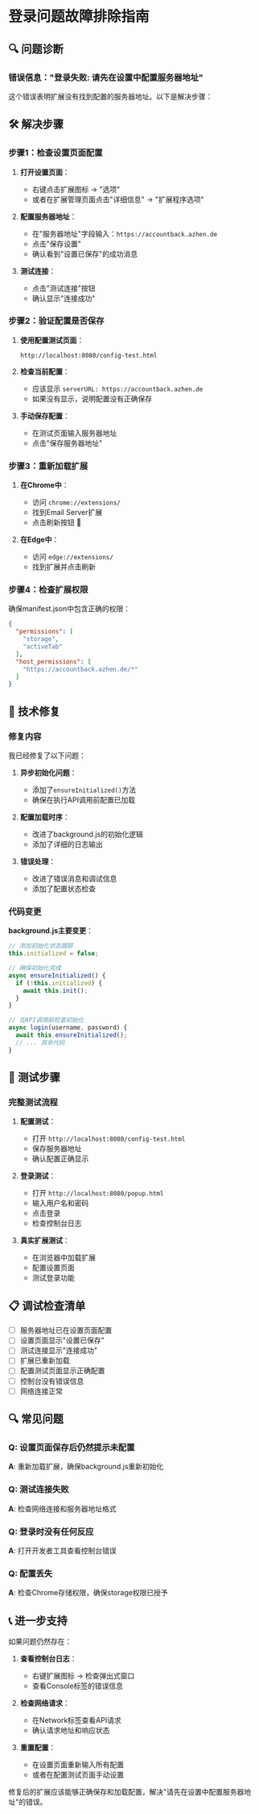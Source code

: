 # 登录问题故障排除指南

## 🔍 问题诊断

### 错误信息："登录失败: 请先在设置中配置服务器地址"

这个错误表明扩展没有找到配置的服务器地址。以下是解决步骤：

## 🛠️ 解决步骤

### 步骤1：检查设置页面配置

1. **打开设置页面**：
   - 右键点击扩展图标 → "选项"
   - 或者在扩展管理页面点击"详细信息" → "扩展程序选项"

2. **配置服务器地址**：
   - 在"服务器地址"字段输入：`https://accountback.azhen.de`
   - 点击"保存设置"
   - 确认看到"设置已保存"的成功消息

3. **测试连接**：
   - 点击"测试连接"按钮
   - 确认显示"连接成功"

### 步骤2：验证配置是否保存

1. **使用配置测试页面**：
   ```
   http://localhost:8080/config-test.html
   ```

2. **检查当前配置**：
   - 应该显示 `serverURL: https://accountback.azhen.de`
   - 如果没有显示，说明配置没有正确保存

3. **手动保存配置**：
   - 在测试页面输入服务器地址
   - 点击"保存服务器地址"

### 步骤3：重新加载扩展

1. **在Chrome中**：
   - 访问 `chrome://extensions/`
   - 找到Email Server扩展
   - 点击刷新按钮 🔄

2. **在Edge中**：
   - 访问 `edge://extensions/`
   - 找到扩展并点击刷新

### 步骤4：检查扩展权限

确保manifest.json中包含正确的权限：
```json
{
  "permissions": [
    "storage",
    "activeTab"
  ],
  "host_permissions": [
    "https://accountback.azhen.de/*"
  ]
}
```

## 🔧 技术修复

### 修复内容

我已经修复了以下问题：

1. **异步初始化问题**：
   - 添加了`ensureInitialized()`方法
   - 确保在执行API调用前配置已加载

2. **配置加载时序**：
   - 改进了background.js的初始化逻辑
   - 添加了详细的日志输出

3. **错误处理**：
   - 改进了错误消息和调试信息
   - 添加了配置状态检查

### 代码变更

**background.js主要变更**：
```javascript
// 添加初始化状态跟踪
this.initialized = false;

// 确保初始化完成
async ensureInitialized() {
  if (!this.initialized) {
    await this.init();
  }
}

// 在API调用前检查初始化
async login(username, password) {
  await this.ensureInitialized();
  // ... 其余代码
}
```

## 🧪 测试步骤

### 完整测试流程

1. **配置测试**：
   - 打开 `http://localhost:8080/config-test.html`
   - 保存服务器地址
   - 确认配置正确显示

2. **登录测试**：
   - 打开 `http://localhost:8080/popup.html`
   - 输入用户名和密码
   - 点击登录
   - 检查控制台日志

3. **真实扩展测试**：
   - 在浏览器中加载扩展
   - 配置设置页面
   - 测试登录功能

## 📋 调试检查清单

- [ ] 服务器地址已在设置页面配置
- [ ] 设置页面显示"设置已保存"
- [ ] 测试连接显示"连接成功"
- [ ] 扩展已重新加载
- [ ] 配置测试页面显示正确配置
- [ ] 控制台没有错误信息
- [ ] 网络连接正常

## 🔍 常见问题

### Q: 设置页面保存后仍然提示未配置
**A**: 重新加载扩展，确保background.js重新初始化

### Q: 测试连接失败
**A**: 检查网络连接和服务器地址格式

### Q: 登录时没有任何反应
**A**: 打开开发者工具查看控制台错误

### Q: 配置丢失
**A**: 检查Chrome存储权限，确保storage权限已授予

## 📞 进一步支持

如果问题仍然存在：

1. **查看控制台日志**：
   - 右键扩展图标 → 检查弹出式窗口
   - 查看Console标签的错误信息

2. **检查网络请求**：
   - 在Network标签查看API请求
   - 确认请求地址和响应状态

3. **重置配置**：
   - 在设置页面重新输入所有配置
   - 或者在配置测试页面手动设置

修复后的扩展应该能够正确保存和加载配置，解决"请先在设置中配置服务器地址"的错误。

